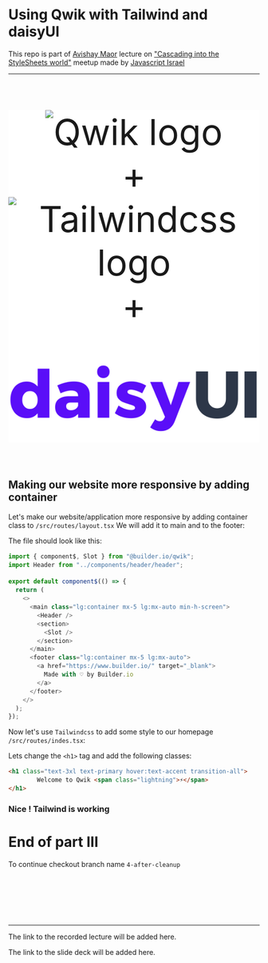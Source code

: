 # Using Qwik with Tailwind and daisyUI

This repo is part of [Avishay Maor](https://www.linkedin.com/in/avishay-maor-752113182/) lecture
on ["Cascading into the StyleSheets world"](https://www.meetup.com/javascript-israel/events/290475803/) meetup made
by [Javascript Israel](https://www.meetup.com/javascript-israel/)

---
<div style="text-align: center; background: #fff; font-size: 72px">

![Qwik logo](https://encrypted-tbn0.gstatic.com/images?q=tbn:ANd9GcSau_g83pOSuoBD4NOv77M0mRJu2D_KQzZl6FiwcK2p&s)
<br/> &plus;
![Tailwindcss logo](https://www.vectorlogo.zone/logos/tailwindcss/tailwindcss-ar21.png)
<br/> &plus;

![daisyui logo](https://raw.githubusercontent.com/saadeghi/files/main/daisyui/logo-4.svg)
</div>

## Making our website more responsive by adding container

Let's make our website/application more responsive by adding container class to `/src/routes/layout.tsx`
We will add it to main and to the footer:

The file should look like this:
```javascript
import { component$, Slot } from "@builder.io/qwik";
import Header from "../components/header/header";

export default component$(() => {
  return (
    <>
      <main class="lg:container mx-5 lg:mx-auto min-h-screen">
        <Header />
        <section>
          <Slot />
        </section>
      </main>
      <footer class="lg:container mx-5 lg:mx-auto">
        <a href="https://www.builder.io/" target="_blank">
          Made with ♡ by Builder.io
        </a>
      </footer>
    </>
  );
});
```

Now let's use `Tailwindcss` to add some style to our homepage `/src/routes/indes.tsx`:

Lets change the `<h1>` tag and add the following classes:
```html
<h1 class="text-3xl text-primary hover:text-accent transition-all">
        Welcome to Qwik <span class="lightning">⚡️</span>
</h1>
```
### Nice ! Tailwind is working

# End of part III

To continue checkout branch name `4-after-cleanup`

<br/>
<br/>
<br/>
<br/>
<br/>

---


The link to the recorded lecture will be added here.

The link to the slide deck will be added here.
